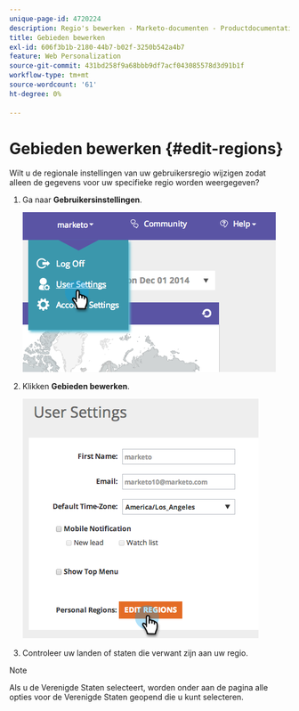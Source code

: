 ```yaml
---
unique-page-id: 4720224
description: Regio's bewerken - Marketo-documenten - Productdocumentatie
title: Gebieden bewerken
exl-id: 606f3b1b-2180-44b7-b02f-3250b542a4b7
feature: Web Personalization
source-git-commit: 431bd258f9a68bbb9df7acf043085578d3d91b1f
workflow-type: tm+mt
source-wordcount: '61'
ht-degree: 0%

---
```


# Gebieden bewerken {#edit-regions}

Wilt u de regionale instellingen van uw gebruikersregio wijzigen zodat alleen de gegevens voor uw specifieke regio worden weergegeven?

1. Ga naar **Gebruikersinstellingen**.

   ![](assets/image2014-12-1-23-3a8-3a40.png)

1. Klikken **Gebieden bewerken**.

   ![](assets/image2014-12-3-18-3a55-3a25.png)

1. Controleer uw landen of staten die verwant zijn aan uw regio.

>[!NOTE]
>
>Als u de Verenigde Staten selecteert, worden onder aan de pagina alle opties voor de Verenigde Staten geopend die u kunt selecteren.
